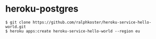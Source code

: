 # heroku-postgres

```
$ git clone https://github.com/ralphkoster/heroku-service-hello-world.git
$ heroku apps:create heroku-service-hello-world --region eu

```